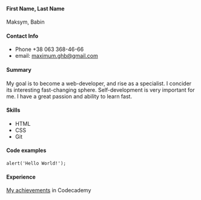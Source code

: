 #### First Name, Last Name
Maksym, Babin

#### Contact Info 
  * Phone +38 063 368-46-66
  * email: maximum.ghb@gmail.com
  
#### Summary 
My goal is to become a web-developer, and rise as a specialist. I concider its interesting fast-changing sphere. Self-development is very important for me. I have a great passion and ability to learn fast.

#### Skills
  * HTML
  * CSS
  * Git

#### Code examples
```alert('Hello World!');```

#### Experience
[My achievements](https://www.codecademy.com/users/py9182237498/achievements) in Codecademy

